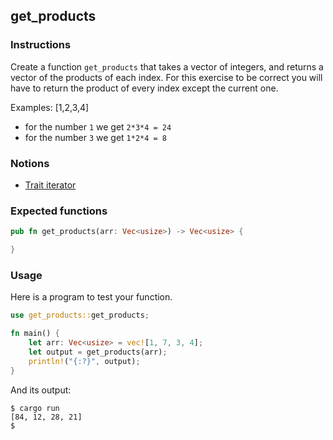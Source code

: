 ## get_products

### Instructions

Create a function `get_products` that takes a vector of integers, and returns a vector of the products
of each index. For this exercise to be correct you will have to return the product of every index
except the current one.

Examples: [1,2,3,4]

- for the number `1` we get `2*3*4 = 24`
- for the number `3` we get `1*2*4 = 8`

### Notions

- [Trait iterator](https://doc.rust-lang.org/std/iter/trait.Iterator.html)

### Expected functions

```rust
pub fn get_products(arr: Vec<usize>) -> Vec<usize> {

}
```

### Usage

Here is a program to test your function.

```rust
use get_products::get_products;

fn main() {
    let arr: Vec<usize> = vec![1, 7, 3, 4];
    let output = get_products(arr);
    println!("{:?}", output);
}
```

And its output:

```console
$ cargo run
[84, 12, 28, 21]
$
```
